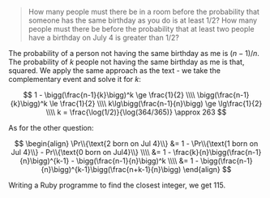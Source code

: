> How many people must there be in a room before the probability that someone
> has the same birthday as you do is at least $1/2$? How many people must there
> be before the probability that at least two people have a birthday on July 4
> is greater than $1/2$?

The probability of a person not having the same birthday as me is $(n-1)/n$.
The probability of $k$ people not having the same birthday as me is that,
squared. We apply the same approach as the text - we take the complementary
event and solve it for $k$:

$$ 1 - \bigg(\frac{n-1}{k}\bigg)^k \ge \frac{1}{2} \\\\
   \bigg(\frac{n-1}{k}\bigg)^k \le \frac{1}{2} \\\\
   k\lg\bigg(\frac{n-1}{n}\bigg) \ge \lg\frac{1}{2} \\\\
   k = \frac{\log(1/2)}{\log(364/365)} \approx 263 $$

As for the other question:

$$ \begin{align}
   \Pr\\{\text{2 born on Jul 4}\\} &=
        1 - \Pr\\{\text{1 born on Jul 4}\\} - Pr\\{\text{0 born on Jul4}\\} \\\\
     &= 1 - \frac{k}{n}\bigg(\frac{n-1}{n}\bigg)^{k-1} - \bigg(\frac{n-1}{n}\bigg)^k \\\\
     &= 1 - \bigg(\frac{n-1}{n}\bigg)^{k-1}\bigg(\frac{n+k-1}{n}\bigg)
   \end{align} $$

Writing a Ruby programme to find the closest integer, we get 115.
